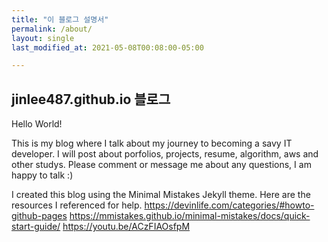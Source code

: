 ```yaml
---
title: "이 블로그 설명서"
permalink: /about/
layout: single
last_modified_at: 2021-05-08T00:08:00-05:00

---
```


## jinlee487.github.io 블로그

Hello World!

This is my blog where I talk about my journey to becoming a savy IT developer. 
I will post about porfolios, projects, resume, algorithm, aws and other studys.
Please comment or message me about any questions, I am happy to talk :) 

I created this blog using the Minimal Mistakes Jekyll theme. 
Here are the resources I referenced for help. 
<https://devinlife.com/categories/#howto-github-pages>
<https://mmistakes.github.io/minimal-mistakes/docs/quick-start-guide/>
<https://youtu.be/ACzFIAOsfpM>
